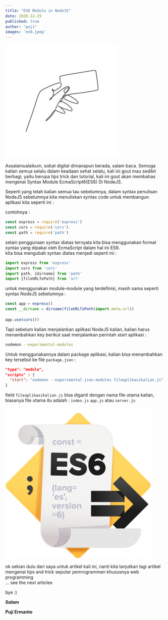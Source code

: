 ```yaml
---
title: "ES6 Module in NodeJS"
date: 2020-12-29
published: true
author: "puji"
images: 'es6.jpeg'
---  
```


![es6](./es6.jpg)  

Assalamualaikum, sobat digital dimanapun berada, salam baca. Semoga kalian semua selalu dalam keadaan sehat selalu, kali ini gout mau sedikit berbagi, yaitu berupa tips trick dan tutorial, kali ini gout akan membahas mengenai Syntax Module EcmaScript6(ES6) Di NodeJS.  


Seperti yang telah kalian semua tau sebelumnya, dalam syntax penulisan NodeJS sebelumnya kita menuliskan syntax code untuk membangun aplikasi kita seperti ini :  

contohnya :  

```javascript
const express = require('express')
const cors = require('cors')
const path = require('path')
```  
selain penggunaan syntax diatas ternyata kita bisa menggunakan format syntax yang dipakai oleh EcmaScript dalam hal ini ES6.  
kita bisa mengubah syntax diatas menjadi seperti ini :  

```javascript
import express from 'express'
import cors from 'cors'
import path, {dirname} from 'path'
import {fileURLToPath} from 'url'
```  
untuk menggunakan module-module yang terdefinisi, masih sama seperti syntax NodeJS sebelumnya :  

```javascript
const app = express()
const __dirname = dirname(fileURLToPath(import.meta.url))

app.use(cors())
```  
Tapi sebelum kalian menjalankan aplikasi NodeJS kalian, kalian harus menambahkan key berikut saat menjalankan perintah start aplikasi :  

```bash
nodemon --experimental-modules
```  
Untuk menggunakannya dalam package aplikasi, kalian bisa menambahkan key tersebut ke file ```package.json``` :  

```json
"type": "module",
"scripts" : {
  "start": "nodemon --experimental-json-modules fileaplikasikalian.js"
}
```  
field ```fileaplikasikalian.js``` bisa diganti dengan nama file utama kalian, biasanya file utama itu adalah : ```index.js``` ```app.js``` atau ```server.js```  

![es6](./es6.png)  

ok sekian dulu dari saya untuk artikel kali ini, nanti kita lanjutkan lagi artikel mengenai tips and trick seputar pemrogramman khususnya web programming  
... see the next articles 

bye :) 


***Salam***

**Puji Ermanto**
